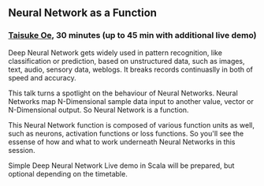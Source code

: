 ## Neural Network as a Function

### [Taisuke Oe](https://twitter.com/OE_uia), 30 minutes (up to 45 min with additional live demo)

Deep Neural Network gets widely used in pattern recognition, like
classification or prediction, based on unstructured data, such as images, text,
audio, sensory data, weblogs. It breaks records continuaslly in both of speed
and accuracy.

This talk turns a spotlight on the behaviour of Neural Networks. Neural
Networks map N-Dimensional sample data input to another value, vector or
N-Dimensional output. So Neural Network is a function.

This Neural Network function is composed of various function units as well,
such as neurons, activation functions or loss functions. So you'll see the
essense of how and what to work underneath Neural Networks in this session.

Simple Deep Neural Network Live demo in Scala will be prepared, but optional
depending on the timetable.

